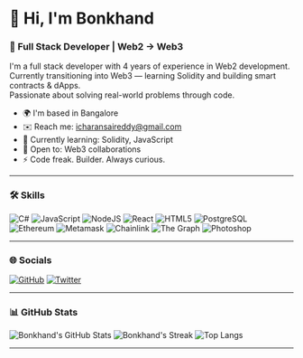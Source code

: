 # 👋 Hi, I'm Bonkhand

### 🚀 Full Stack Developer | Web2 → Web3

I'm a full stack developer with 4 years of experience in Web2 development.  
Currently transitioning into Web3 — learning Solidity and building smart contracts & dApps.  
Passionate about solving real-world problems through code.

- 🌍 I'm based in Bangalore  
- ✉️ Reach me: [icharansaireddy@gmail.com](mailto:icharansaireddy@gmail.com)  
- 🧠 Currently learning: Solidity, JavaScript  
- 🤝 Open to: Web3 collaborations  
- ⚡ Code freak. Builder. Always curious.

---

### 🛠️ Skills

![C#](https://raw.githubusercontent.com/danielcranney/readme-generator/main/public/icons/skills/csharp-colored.svg)
![JavaScript](https://raw.githubusercontent.com/danielcranney/readme-generator/main/public/icons/skills/javascript-colored.svg)
![NodeJS](https://raw.githubusercontent.com/danielcranney/readme-generator/main/public/icons/skills/nodejs-colored.svg)
![React](https://raw.githubusercontent.com/danielcranney/readme-generator/main/public/icons/skills/react-colored.svg)
![HTML5](https://raw.githubusercontent.com/danielcranney/readme-generator/main/public/icons/skills/html5-colored.svg)
![PostgreSQL](https://raw.githubusercontent.com/danielcranney/readme-generator/main/public/icons/skills/postgresql-colored.svg)
![Ethereum](https://raw.githubusercontent.com/danielcranney/readme-generator/main/public/icons/skills/ethereum-colored.svg)
![Metamask](https://raw.githubusercontent.com/danielcranney/readme-generator/main/public/icons/skills/metamask-colored.svg)
![Chainlink](https://raw.githubusercontent.com/danielcranney/readme-generator/main/public/icons/skills/chainlink-colored.svg)
![The Graph](https://raw.githubusercontent.com/danielcranney/readme-generator/main/public/icons/skills/the-graph-colored.svg)
![Photoshop](https://raw.githubusercontent.com/danielcranney/readme-generator/main/public/icons/skills/photoshop-colored.svg)

---

### 🌐 Socials

[![GitHub](https://img.shields.io/github/followers/bonkhand?logo=github&style=for-the-badge&color=0891b2)](https://github.com/bonkhand)
[![Twitter](https://img.shields.io/twitter/follow/0xbonkhand_apt?logo=twitter&style=for-the-badge&color=0891b2)](https://x.com/0xbonkhand_apt)

---

### 📊 GitHub Stats

![Bonkhand's GitHub Stats](https://github-readme-stats.vercel.app/api?username=bonkhand&show_icons=true&theme=radical)
![Bonkhand's Streak](https://github-readme-streak-stats.herokuapp.com/?user=bonkhand&theme=radical)
![Top Langs](https://github-readme-stats.vercel.app/api/top-langs/?username=bonkhand&layout=compact&theme=radical)

---


